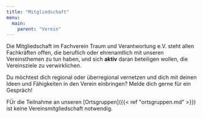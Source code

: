 ```yaml
---
title: "Mitgliedschaft"
menu:
  main:
    parent: "Verein"
---
```


Die Mitgliedschaft im Fachverein Traum und Verantwortung e.V. steht allen Fachkräften offen, die beruflich oder ehrenamtlich mit unseren Vereinsthemen zu tun haben, und sich **aktiv** daran beteiligen wollen, die Vereinsziele zu verwirklichen.

Du möchtest dich regional oder überregional vernetzen und dich mit deinen Ideen und Fähigkeiten in den Verein einbringen? Melde dich gerne für ein Gespräch!

FÜr die Teilnahme an unseren [Ortsgruppen]({{< ref "ortsgruppen.md" >}}) ist keine Vereinsmitgliedschaft notwendig.